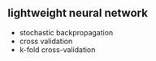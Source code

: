 lightweight neural network
--------------------------

- stochastic backpropagation
- cross validation
- k-fold cross-validation

